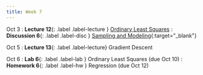 ```yaml
---
title: Week 7
---
```


Oct 3
: **Lecture 12**{: .label .label-lecture } [Ordinary Least Squares](lecture/lec12)
: **Discussion 6**{: .label .label-disc } [Sampling and Modeling](https://drive.google.com/file/d/1Rq-Y3lhDr6bx4kF9ymLepwD9G-HM8DvL/view?usp=sharing){:target="_blank"}

Oct 5
: **Lecture 13**{: .label .label-lecture} Gradient Descent

Oct 6
: **Lab 6**{: .label .label-lab } Ordinary Least Squares (due Oct 10)
: **Homework 6**{: .label .label-hw } Regression (due Oct 12)
